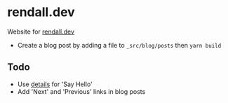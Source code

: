 # rendall.dev

Website for [rendall.dev](https://rendall.dev)

- Create a blog post by adding a file to `_src/blog/posts` then `yarn build`

## Todo

- Use [details](https://github.github.io/details-dialog-element/index.html) for 'Say Hello'
- Add 'Next' and 'Previous' links in blog posts
